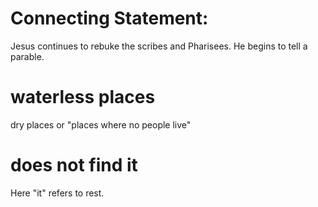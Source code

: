 
# Connecting Statement:
Jesus continues to rebuke the scribes and Pharisees. He begins to tell a parable.

# waterless places
dry places or "places where no people live"

# does not find it
Here "it" refers to rest.